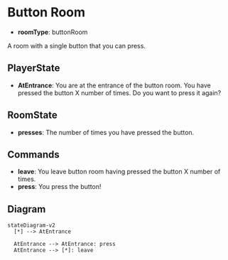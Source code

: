 # Button Room

- **roomType**: buttonRoom

A room with a single button that you can press.

## PlayerState

- **AtEntrance**: You are at the entrance of the button room.
  You have pressed the button X number of times.
  Do you want to press it again?

## RoomState

- **presses**: The number of times you have pressed the button.

## Commands

- **leave**: You leave button room having pressed the button X number of times.
- **press**: You press the button!

## Diagram

```mermaid
stateDiagram-v2
  [*] --> AtEntrance

  AtEntrance --> AtEntrance: press
  AtEntrance --> [*]: leave
```
